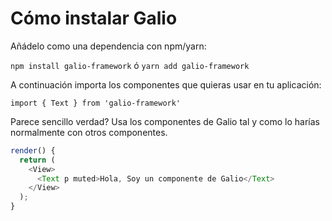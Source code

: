 # Cómo instalar Galio

Añádelo como una dependencia con npm/yarn:

`npm install galio-framework`
ó
`yarn add galio-framework`

A continuación importa los componentes que quieras usar en tu aplicación:

`import { Text } from 'galio-framework'`

Parece sencillo verdad? Usa los componentes de Galio tal y como lo harías normalmente con otros componentes.

```js
render() {
  return (
    <View>
      <Text p muted>Hola, Soy un componente de Galio</Text>
    </View>
  );
}
```
